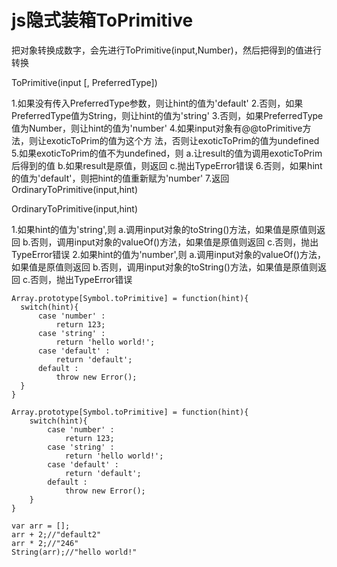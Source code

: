 # js隐式装箱ToPrimitive

把对象转换成数字，会先进行ToPrimitive(input,Number)，然后把得到的值进行转换

ToPrimitive(input [, PreferredType])

1.如果没有传入PreferredType参数，则让hint的值为'default'
2.否则，如果PreferredType值为String，则让hint的值为'string'
3.否则，如果PreferredType值为Number，则让hint的值为'number'
4.如果input对象有@@toPrimitive方法，则让exoticToPrim的值为这个方        法，否则让exoticToPrim的值为undefined
5.如果exoticToPrim的值不为undefined，则
	a.让result的值为调用exoticToPrim后得到的值
	b.如果result是原值，则返回
	c.抛出TypeError错误
6.否则，如果hint的值为'default'，则把hint的值重新赋为'number'
7.返回 OrdinaryToPrimitive(input,hint)

OrdinaryToPrimitive(input,hint)

1.如果hint的值为'string',则
	a.调用input对象的toString()方法，如果值是原值则返回
	b.否则，调用input对象的valueOf()方法，如果值是原值则返回
	c.否则，抛出TypeError错误
2.如果hint的值为'number',则
	a.调用input对象的valueOf()方法，如果值是原值则返回
	b.否则，调用input对象的toString()方法，如果值是原值则返回
	c.否则，抛出TypeError错误


  ```
  Array.prototype[Symbol.toPrimitive] = function(hint){
	switch(hint){
		case 'number' :
			return 123;
		case 'string' :
			return 'hello world!';
		case 'default' : 
			return 'default';
		default :
			throw new Error();
	} 
}
```
```
Array.prototype[Symbol.toPrimitive] = function(hint){
	switch(hint){
		case 'number' :
			return 123;
		case 'string' :
			return 'hello world!';
		case 'default' : 
			return 'default';
		default :
			throw new Error();
	} 
}

var arr = [];
arr + 2;//"default2"
arr * 2;//"246"
String(arr);//"hello world!"
```